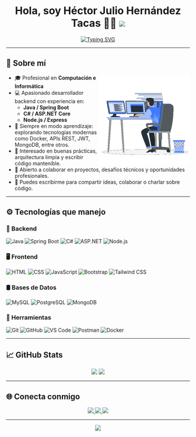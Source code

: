 <h1 align="center"><b>Hola, soy Héctor Julio Hernández Tacas 👨‍💻</b> <img src="https://media.giphy.com/media/hvRJCLFzcasrR4ia7z/giphy.gif" width="35"></h1>

<p align="center">
  <a href="https://github.com/your-username"><img src="https://readme-typing-svg.demolab.com?font=Fira+Code&weight=500&size=22&pause=1000&color=00BFFF&center=true&vCenter=true&width=600&lines=Backend+Developer+%7C+Java+%7C+.NET+%7C+Node.js;Frontend+Entusiasta+%7C+Tailwind+%7C+JS+%7C+Bootstrap;Apasionado+por+la+tecnología+y+la+computación;Siempre+aprendiendo+y+mejorando+cada+día+🚀" alt="Typing SVG" /></a>
</p>

---

## 🧠 Sobre mí

<img align="right" src="https://github.com/0xAbdulKhalid/0xAbdulKhalid/raw/main/assets/mdImages/Right_Side.gif" width="250"/>

- 🎓 Profesional en **Computación e Informática**
- 💻 Apasionado desarrollador backend con experiencia en:
  - **Java / Spring Boot**
  - **C# / ASP.NET Core**
  - **Node.js / Express**
- 🧠 Siempre en modo aprendizaje: explorando tecnologías modernas como Docker, APIs REST, JWT, MongoDB, entre otros.
- 🎯 Interesado en buenas prácticas, arquitectura limpia y escribir código mantenible.
- 🤝 Abierto a colaborar en proyectos, desafíos técnicos y oportunidades profesionales.
- 💬 Puedes escribirme para compartir ideas, colaborar o charlar sobre código.

---

## ⚙️ Tecnologías que manejo

### 🧱 Backend
![Java](https://img.shields.io/badge/Java-%23ED8B00.svg?style=for-the-badge&logo=openjdk&logoColor=white)
![Spring Boot](https://img.shields.io/badge/Spring_Boot-%236DB33F.svg?style=for-the-badge&logo=spring-boot&logoColor=white)
![C#](https://img.shields.io/badge/C%23-%23239120.svg?style=for-the-badge&logo=c-sharp&logoColor=white)
![ASP.NET](https://img.shields.io/badge/ASP.NET-%235C2D91.svg?style=for-the-badge&logo=dotnet&logoColor=white)
![Node.js](https://img.shields.io/badge/Node.js-339933.svg?style=for-the-badge&logo=nodedotjs&logoColor=white)

### 🖥️ Frontend
![HTML](https://img.shields.io/badge/HTML5-%23E34F26.svg?style=for-the-badge&logo=html5&logoColor=white)
![CSS](https://img.shields.io/badge/CSS3-%231572B6.svg?style=for-the-badge&logo=css3&logoColor=white)
![JavaScript](https://img.shields.io/badge/JavaScript-%23F7DF1E.svg?style=for-the-badge&logo=javascript&logoColor=black)
![Bootstrap](https://img.shields.io/badge/Bootstrap-%23563D7C.svg?style=for-the-badge&logo=bootstrap&logoColor=white)
![Tailwind CSS](https://img.shields.io/badge/Tailwind_CSS-%2338B2AC.svg?style=for-the-badge&logo=tailwind-css&logoColor=white)

### 🛢️ Bases de Datos
![MySQL](https://img.shields.io/badge/MySQL-4479A1?style=for-the-badge&logo=mysql&logoColor=white)
![PostgreSQL](https://img.shields.io/badge/PostgreSQL-%23316192.svg?style=for-the-badge&logo=postgresql&logoColor=white)
![MongoDB](https://img.shields.io/badge/MongoDB-%2347A248.svg?style=for-the-badge&logo=mongodb&logoColor=white)

### 🔧 Herramientas
![Git](https://img.shields.io/badge/Git-%23F05033.svg?style=for-the-badge&logo=git&logoColor=white)
![GitHub](https://img.shields.io/badge/GitHub-%23121011.svg?style=for-the-badge&logo=github&logoColor=white)
![VS Code](https://img.shields.io/badge/VS%20Code-007ACC?style=for-the-badge&logo=visual-studio-code&logoColor=white)
![Postman](https://img.shields.io/badge/Postman-FF6C37?style=for-the-badge&logo=postman&logoColor=white)
![Docker](https://img.shields.io/badge/Docker-2496ED?style=for-the-badge&logo=docker&logoColor=white)

---

## 📈 GitHub Stats

<p align="center">
  <img src="https://github-readme-stats.vercel.app/api?username=your-username&show_icons=true&theme=tokyonight&hide_border=true" width="48%" />
  <img src="https://github-readme-stats.vercel.app/api/top-langs/?username=your-username&layout=compact&theme=tokyonight&hide_border=true" width="48%" />
</p>

---

## 🌐 Conecta conmigo

<p align="center">
  <a href="https://www.linkedin.com/in/tu-linkedin/">
    <img src="https://img.shields.io/badge/LinkedIn-Héctor%20Hernández-blue?style=for-the-badge&logo=linkedin&logoColor=white"/>
  </a>
  <a href="mailto:tuemail@example.com">
    <img src="https://img.shields.io/badge/Gmail-tuemail@example.com-red?style=for-the-badge&logo=gmail&logoColor=white"/>
  </a>
  <a href="https://github.com/your-username">
    <img src="https://img.shields.io/badge/GitHub-Héctor%20Hernández-181717?style=for-the-badge&logo=github&logoColor=white"/>
  </a>
</p>

---

<p align="center">
  <img src="https://readme-typing-svg.demolab.com?font=Fira+Code&weight=500&size=24&pause=1000&color=00FFA1&center=true&vCenter=true&width=435&lines=%C2%A1Gracias+por+visitar+mi+perfil!+;Siempre+listo+para+crear+y+colaborar+%F0%9F%91%BB%E2%9A%99%EF%B8%8F" />
</p>
